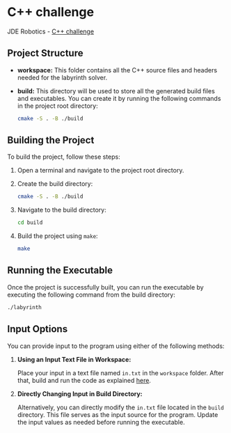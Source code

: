 # C++ challenge

JDE Robotics - [C++ challenge](https://drive.google.com/file/d/1GO0GJIi7rNqZXhPEaV8Qf0Ds4qFHczJ2/view)

## Project Structure

- **workspace:** This folder contains all the C++ source files and headers needed for the labyrinth solver.

- **build:** This directory will be used to store all the generated build files and executables. You can create it by running the following commands in the project root directory:

    ```bash
    cmake -S . -B ./build
    ```

## Building the Project

To build the project, follow these steps:

1. Open a terminal and navigate to the project root directory.

2. Create the build directory:

    ```bash
    cmake -S . -B ./build
    ```

3. Navigate to the build directory:

    ```bash
    cd build
    ```

4. Build the project using `make`:

    ```bash
    make
    ```

## Running the Executable

Once the project is successfully built, you can run the executable by executing the following command from the build directory:

```bash
./labyrinth
```

## Input Options

You can provide input to the program using either of the following methods:

1. **Using an Input Text File in Workspace:**
   
    Place your input in a text file named `in.txt` in the `workspace` folder. After that, build and run the code as explained [here](#building-the-project).

2. **Directly Changing Input in Build Directory:**

    Alternatively, you can directly modify the `in.txt` file located in the `build` directory. This file serves as the input source for the program. Update the input values as needed before running the executable.

